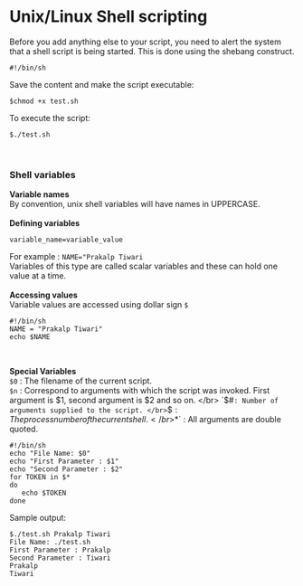# Unix/Linux Shell scripting
Before you add anything else to your script, you need to alert the system that a shell script is being started. This is done using the shebang construct.
```
#!/bin/sh
```
Save the content and make the script executable:
```
$chmod +x test.sh
```
To execute the script:
```
$./test.sh
```
</br>

### Shell variables

**Variable names** </br>
By convention, unix shell variables will have names in UPPERCASE. </br></br>
**Defining variables** </br>
```
variable_name=variable_value
```
For example : `NAME="Prakalp Tiwari` </br>
Variables of this type are called scalar variables and these can hold one value at a time. </br></br>
**Accessing values** </br>
Variable values are accessed using dollar sign `$`
```
#!/bin/sh
NAME = "Prakalp Tiwari"
echo $NAME
```

</br>

**Special Variables** </br>
`$0` : The filename of the current script.</br>
`$n` : Correspond to arguments with which the script was invoked. First argument is $1, second argument is $2 and so on. </br>
`$#` : Number of arguments supplied to the script. </br>
`$$` : The process number of the current shell. </br>
`$*` : All arguments are double quoted. </br>
```
#!/bin/sh
echo "File Name: $0"
echo "First Parameter : $1"
echo "Second Parameter : $2"
for TOKEN in $*
do
   echo $TOKEN
done
```

Sample output: 
```
$./test.sh Prakalp Tiwari
File Name: ./test.sh
First Parameter : Prakalp
Second Parameter : Tiwari
Prakalp
Tiwari
```

